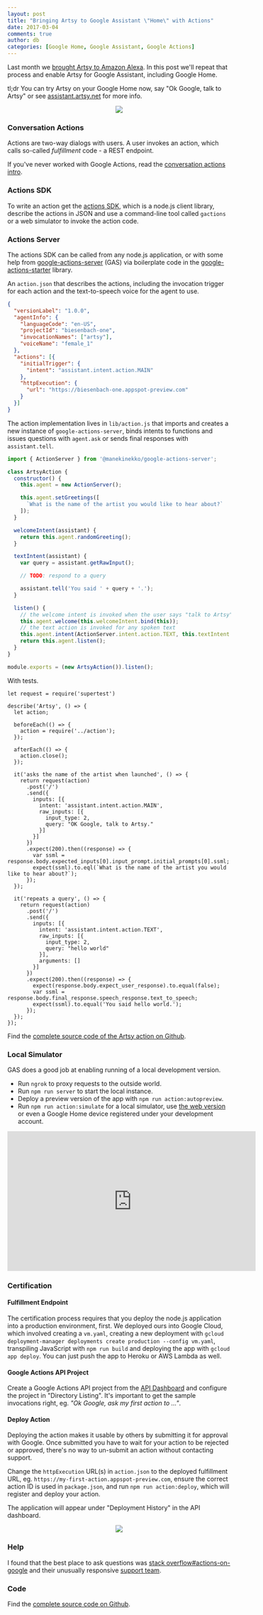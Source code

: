 ```yaml
---
layout: post
title: "Bringing Artsy to Google Assistant \"Home\" with Actions"
date: 2017-03-04
comments: true
author: db
categories: [Google Home, Google Assistant, Google Actions]
---
```

Last month we [brought Artsy to Amazon Alexa](/2016/11/30/bringing-artsy-to-amazon-echo-alexa/). In this post we'll repeat that process and enable Artsy for Google Assistant, including Google Home.

tl;dr You can try Artsy on your Google Home now, say "Ok Google, talk to Artsy" or see [assistant.artsy.net](http://assistant.artsy.net) for more info.

<center><img src='/images/2017-03-04-bringing-artsy-to-google-actions-assistant-home/google-home.png'></center>

<!-- more -->

### Conversation Actions

Actions are two-way dialogs with users. A user invokes an action, which calls so-called _fulfillment_ code - a REST endpoint.

If you've never worked with Google Actions, read the [conversation actions intro](https://developers.google.com/actions/develop/conversation).

### Actions SDK

To write an action get the [actions SDK](https://developers.google.com/actions/develop/sdk/getting-started), which is a node.js client library, describe the actions in JSON and use a command-line tool called `gactions` or a web simulator to invoke the action code.

### Actions Server

The actions SDK can be called from any node.js application, or with some help from [google-actions-server](https://github.com/manekinekko/google-actions-server) (GAS) via boilerplate code in the [google-actions-starter](https://github.com/manekinekko/google-actions-starter) library.

An `action.json` that describes the actions, including the invocation trigger for each action and the text-to-speech voice for the agent to use.

```json
{
  "versionLabel": "1.0.0",
  "agentInfo": {
    "languageCode": "en-US",
    "projectId": "biesenbach-one",
    "invocationNames": ["artsy"],
    "voiceName": "female_1"
  },
  "actions": [{
    "initialTrigger": {
      "intent": "assistant.intent.action.MAIN"
    },
    "httpExecution": {
      "url": "https://biesenbach-one.appspot-preview.com"
    }
  }]
}
```

The action implementation lives in `lib/action.js` that imports and creates a new instance of `google-actions-server`, binds intents to functions and issues questions with `agent.ask` or sends final responses with `assistant.tell`.

```js
import { ActionServer } from '@manekinekko/google-actions-server';

class ArtsyAction {
  constructor() {
    this.agent = new ActionServer();

    this.agent.setGreetings([
      `What is the name of the artist you would like to hear about?`
    ]);
  }

  welcomeIntent(assistant) {
    return this.agent.randomGreeting();
  }

  textIntent(assistant) {
    var query = assistant.getRawInput();

    // TODO: respond to a query

    assistant.tell('You said ' + query + '.');
  }

  listen() {
    // the welcome intent is invoked when the user says "talk to Artsy"
    this.agent.welcome(this.welcomeIntent.bind(this));
    // the text action is invoked for any spoken text
    this.agent.intent(ActionServer.intent.action.TEXT, this.textIntent.bind(this));
    return this.agent.listen();
  }
}

module.exports = (new ArtsyAction()).listen();
```

With tests.

```
let request = require('supertest')

describe('Artsy', () => {
  let action;

  beforeEach(() => {
    action = require('../action');
  });

  afterEach(() => {
    action.close();
  });

  it('asks the name of the artist when launched', () => {
    return request(action)
      .post('/')
      .send({
        inputs: [{
          intent: 'assistant.intent.action.MAIN',
          raw_inputs: [{
            input_type: 2,
            query: "OK Google, talk to Artsy."
          }]
        }]
      })
      .expect(200).then((response) => {
        var ssml = response.body.expected_inputs[0].input_prompt.initial_prompts[0].ssml;
        expect(ssml).to.eql(`What is the name of the artist you would like to hear about?`);
      });
  });

  it('repeats a query', () => {
    return request(action)
      .post('/')
      .send({
        inputs: [{
          intent: 'assistant.intent.action.TEXT',
          raw_inputs: [{
            input_type: 2,
            query: "hello world"
          }],
          arguments: []
        }]
      })
      .expect(200).then((response) => {
        expect(response.body.expect_user_response).to.equal(false);
        var ssml = response.body.final_response.speech_response.text_to_speech;
        expect(ssml).to.equal('You said hello world.');
      });
  });
});
```

Find the [complete source code of the Artsy action on Github](https://github.com/artsy/biesenbach).

### Local Simulator

GAS does a good job at enabling running of a local development version.

* Run `ngrok` to proxy requests to the outside world.
* Run `npm run server` to start the local instance.
* Deploy a preview version of the app with `npm run action:autopreview`.
* Run `npm run action:simulate` for a local simulator, use [the web version](https://developers.google.com/actions/tools/web-simulator) or even a Google Home device registered under your development account.

<iframe width="560" height="315" src="https://www.youtube.com/embed/_biW8TDbBGo" frameborder="0" allowfullscreen></iframe>

### Certification

#### Fulfillment Endpoint

The certification process requires that you deploy the node.js application into a production environment, first. We deployed ours into Google Cloud, which involved creating a `vm.yaml`, creating a new deployment with `gcloud deployment-manager deployments create production --config vm.yaml`, transpiling JavaScript with `npm run build` and deploying the app with `gcloud app deploy`. You can just push the app to Heroku or AWS Lambda as well.

#### Google Actions API Project

Create a Google Actions API project from the [API Dashboard](https://console.developers.google.com/apis/dashboard) and configure the project in "Directory Listing". It's important to get the sample invocations right, eg. _"Ok Google, ask my first action to ..."_.

#### Deploy Action

Deploying the action makes it usable by others by submitting it for approval with Google. Once submitted you have to wait for your action to be rejected or approved, there's no way to un-submit an action without contacting support.

Change the `httpExecution` URL(s) in `action.json` to the deployed fulfillment URL, eg. `https://my-first-action.appspot-preview.com`, ensure the correct action ID is used in `package.json`, and run `npm run action:deploy`, which will register and deploy your action.

The application will appear under "Deployment History" in the API dashboard.

<center><img src='/images/2017-03-04-bringing-artsy-to-google-actions-assistant-home/actions-api.png'></center>

### Help

I found that the best place to ask questions was [stack overflow#actions-on-google](https://stackoverflow.com/questions/tagged/actions-on-google) and their unusually responsive [support team](https://developers.google.com/actions/support/?requesttype=support&prio=low).

### Code

Find the [complete source code on Github](https://github.com/artsy/biesenbach).
